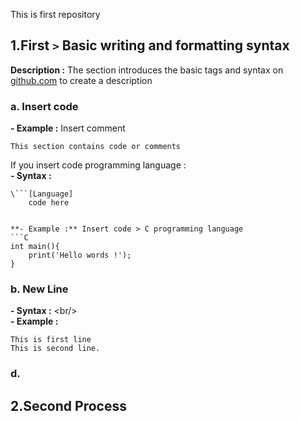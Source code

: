 This is first repository 


## 1.First `>` Basic writing and formatting syntax 
**Description :** The section introduces the basic tags and syntax on [github.com](https//:github.com) to create a description 

### a. Insert code 
**- Example :** Insert comment 
```
This section contains code or comments
```
If you insert code programming language :<br/>
**- Syntax :** <br/>
```
\```[Language]
	code here 
```
```

**- Example :** Insert code > C programming language
```C
int main(){
    print('Hello words !');
}
```


### b. New Line 
**- Syntax :** \<br/> <br/>
**- Example :**

```
This is first line 
This is second line.

```


### d. 


## 2.Second Process
